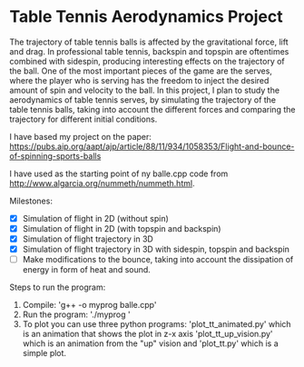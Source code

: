# Table Tennis Aerodynamics Project 

The trajectory of table tennis balls is affected by the gravitational force, lift and drag. In professional table tennis, backspin and topspin are oftentimes combined with sidespin, producing interesting effects on the trajectory of the ball. One of the most important pieces of the game are the serves, where the player who is serving has the freedom to inject the desired amount of spin and velocity to the ball. In this project, I plan to study the aerodynamics of table tennis serves, by simulating the trajectory of the table tennis balls, taking into account the different forces and comparing the trajectory for different initial conditions.

I have based my project on the paper: https://pubs.aip.org/aapt/ajp/article/88/11/934/1058353/Flight-and-bounce-of-spinning-sports-balls

I have used as the starting point of ny balle.cpp code from http://www.algarcia.org/nummeth/nummeth.html. 

Milestones:
- [X] Simulation of flight in 2D (without spin)
- [X] Simulation of flight in 2D (with topspin and backspin)
- [X] Simulation of flight trajectory in 3D
- [X] Simulation of flight trajectory in 3D with sidespin, topspin and backspin
- [ ] Make modifications to the bounce, taking into account the dissipation of energy in form of heat and sound. 

Steps to run the program:
1. Compile:
'g++ -o myprog balle.cpp'
2. Run the program:
'./myprog '
3. To plot you can use three python programs:
'plot_tt_animated.py' which is an animation that shows the plot in z-x axis
'plot_tt_up_vision.py' which is an animation from the "up" vision
and 'plot_tt.py' which is a simple plot.

